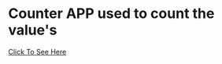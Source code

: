 <h1>Counter APP used to count the value's</h1>
<a href="https://668abcb995ebafbd09699d31--sparkly-kheer-8eebd3.netlify.app/">Click To See Here</a>

